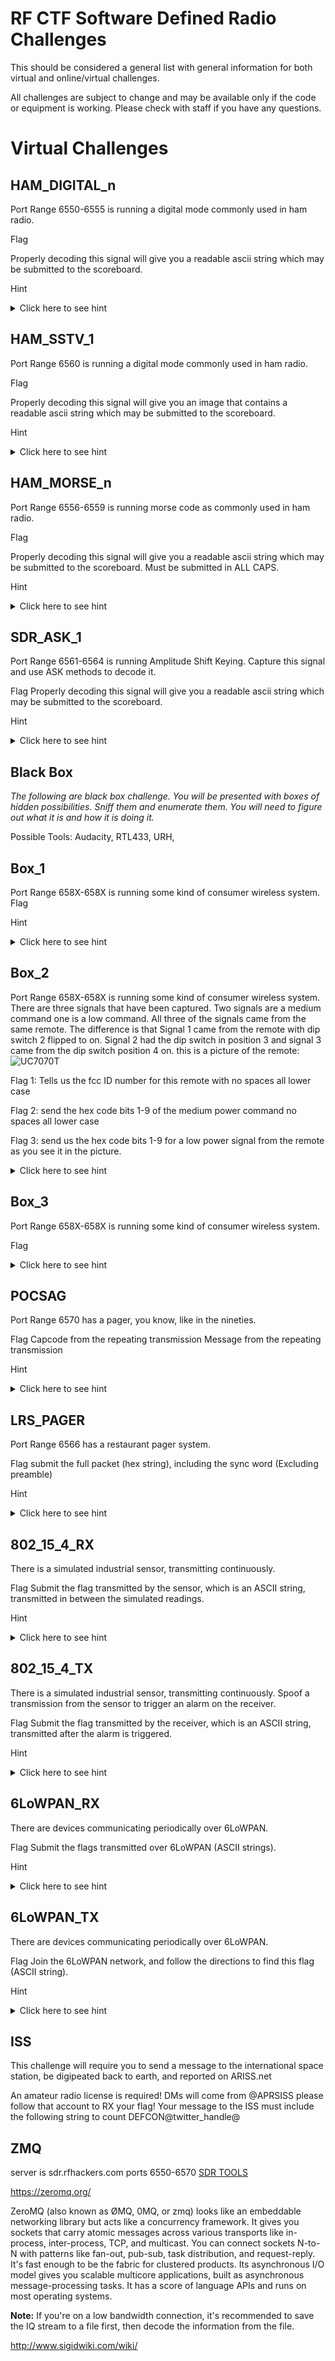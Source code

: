 # RF CTF Software Defined Radio Challenges

This should be considered a general list with general information for both virtual and online/virtual challenges.

All challenges are subject to change and may be available only if the code or equipment is working.
Please check with staff if you have any questions.



# Virtual Challenges

## HAM_DIGITAL_n

Port Range 6550-6555 is running a digital mode commonly used in ham radio.

Flag

Properly decoding this signal will give you a readable ascii string which may be submitted to the scoreboard.

Hint
<details>
  <summary>Click here to see hint</summary>
Commonly available ham radio software can be used to decode this.  Examples include: fldigi, qsstv, direwolf, minimodem, wsjtx
</details>

## HAM_SSTV_1

Port Range 6560 is running a digital mode commonly used in ham radio.

Flag

Properly decoding this signal will give you an image that contains a readable ascii string which may be submitted to the scoreboard.

Hint
<details>
  <summary>Click here to see hint</summary>
Commonly available ham radio software can be used to decode this.  Examples include: fldigi, qsstv, direwolf, minimodem, wsjtx
</details>

## HAM_MORSE_n

Port Range 6556-6559 is running morse code as commonly used in ham radio.

Flag

Properly decoding this signal will give you a readable ascii string which may be submitted to the scoreboard. Must be submitted in ALL CAPS.

Hint
<details>
  <summary>Click here to see hint</summary>
.. ..-. ....... -.-- --- ..- ....... -.-. .- -. ....... .-. . .- -.. ....... - .... .. ... ....... -.-- --- ..- ....... -.. --- -. - ....... -. . . -.. ....... .- ....... .... .. -. -
</details>


## SDR_ASK_1

Port Range 6561-6564 is running Amplitude Shift Keying.  Capture this signal and use ASK methods to decode it.

Flag
Properly decoding this signal will give you a readable ascii string which may be submitted to the scoreboard.


Hint
<details>
  <summary>Click here to see hint</summary>
You are doing this manually, software examples include audacity, urh, inspectrum, and baudline.
</details>


## Black Box

*The following are black box challenge.  You will be presented with boxes of hidden possibilities.  Sniff them and enumerate them.  You will need to figure out what it is and how it is doing it.*

Possible Tools: Audacity, RTL433, URH,

## Box_1

Port Range 658X-658X is running some kind of consumer wireless system.
Flag


Hint
<details>
  <summary>Click here to see hint</summary>
This is a 2GIG device, alarms should be going off.
</details>

## Box_2

Port Range 658X-658X is running some kind of consumer wireless system.
There are three signals that have been captured.
Two signals are a medium command one is a low command.
All three of the signals came from the same remote. The difference is that Signal 1 came from the remote with dip switch 2 flipped to on. Signal 2 had the dip switch in position 3 and signal 3 came from the dip switch position 4 on.
this is a picture of the remote:
![UC7070T](https://raw.githubusercontent.com/rfhs/rfhs-wiki/master/files/images/UC7070T.jpg)

Flag 1: Tells us the fcc ID number for this remote with no spaces all lower case

Flag 2: send the hex code bits 1-9 of the medium power command no spaces all lower case

Flag 3: send us the hex code bits 1-9 for a low power signal from the remote as you see it in the picture.

<details>
  <summary>Click here to see hint</summary>
Hint
Everything you need is in the picture.  No, seriously.
</details>

## Box_3

Port Range 658X-658X is running some kind of consumer wireless system.

Flag

<details>
  <summary>Click here to see hint</summary>
Hint
The device locks and unlocks.
</details>

## POCSAG

Port Range 6570 has a pager, you know, like in the nineties.

Flag
Capcode from the repeating transmission
Message from the repeating transmission

Hint
<details>
  <summary>Click here to see hint</summary>
Check out some tutorials on decoding pagers.
</details>

## LRS_PAGER

Port Range 6566 has a restaurant pager system.

Flag
submit the full packet (hex string), including the sync word (Excluding preamble)

Hint
<details>
  <summary>Click here to see hint</summary>
Not all pagers use POCSAG.
</details>

## 802_15_4_RX

There is a simulated industrial sensor, transmitting continuously.

Flag
Submit the flag transmitted by the sensor, which is an ASCII string, transmitted in between the simulated readings.

Hint
<details>
  <summary>Click here to see hint</summary>
What is IEEE 802.15.4, and what tools can you use to receive it?
</details>

## 802_15_4_TX

There is a simulated industrial sensor, transmitting continuously. Spoof a transmission from the sensor to trigger an alarm on the receiver.

Flag
Submit the flag transmitted by the receiver, which is an ASCII string, transmitted after the alarm is triggered.

Hint
<details>
  <summary>Click here to see hint</summary>
This simulated sensor uses a non-standard protocol within IEEE 802.15.4, and there are protections in place to protect against errors. Craft your attack packet carefully.
</details>

## 6LoWPAN_RX

There are devices communicating periodically over 6LoWPAN.

Flag
Submit the flags transmitted over 6LoWPAN (ASCII strings).

Hint
<details>
  <summary>Click here to see hint</summary>
What is 6LoWPAN? What MAC layer protocol does it use?
</details>

## 6LoWPAN_TX

There are devices communicating periodically over 6LoWPAN.

Flag
Join the 6LoWPAN network, and follow the directions to find this flag (ASCII string).

Hint
<details>
  <summary>Click here to see hint</summary>
You will need bidirectional communication, not just packet injection, to obtain this flag.
</details>


## ISS

This challenge will require you to send a message to the international space station, be digipeated back to earth, and reported on ARISS.net

An amateur radio license is required!
DMs will come from @APRSISS please follow that account to RX your flag!
Your message to the ISS must include the following string to count DEFCON@twitter_handle@














## ZMQ
server is sdr.rfhackers.com ports 6550-6570
[SDR TOOLS](https://github.com/rfhs/rfctf-sdr-tools)



https://zeromq.org/

ZeroMQ (also known as ØMQ, 0MQ, or zmq) looks like an embeddable networking library but acts like a concurrency framework. It gives you sockets that carry atomic messages across various transports like in-process, inter-process, TCP, and multicast. You can connect sockets N-to-N with patterns like fan-out, pub-sub, task distribution, and request-reply. It's fast enough to be the fabric for clustered products. Its asynchronous I/O model gives you scalable multicore applications, built as asynchronous message-processing tasks. It has a score of language APIs and runs on most operating systems.

**Note:** If you're on a low bandwidth connection, it's recommended to save the IQ stream to a file first, then decode the information from the file.

http://www.sigidwiki.com/wiki/

